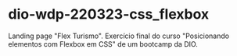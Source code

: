 # dio-wdp-220323-css_flexbox
Landing page "Flex Turismo". Exercício final do curso "Posicionando elementos com Flexbox em CSS" de um bootcamp da DIO.
